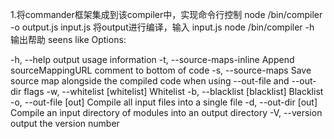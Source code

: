 1.将commander框架集成到该compiler中，实现命令行控制
node /bin/compiler -o output.js input.js
将output进行编译，输入 input.js
node /bin/compiler -h
输出帮助 seens like
Options:

  -h, --help                   output usage information
  -t, --source-maps-inline     Append sourceMappingURL comment to bottom of code
  -s, --source-maps            Save source map alongside the compiled code when using --out-file and --out-dir flags
  -w, --whitelist [whitelist]  Whitelist
  -b, --blacklist [blacklist]  Blacklist
  -o, --out-file [out]         Compile all input files into a single file
  -d, --out-dir [out]          Compile an input directory of modules into an output directory
  -V, --version                output the version number